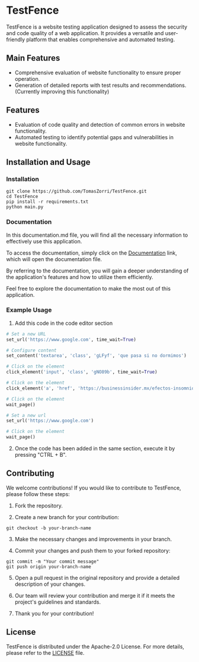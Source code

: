 # TestFence

TestFence is a website testing application designed to assess the security and code quality of a web application. It provides a versatile and user-friendly platform that enables comprehensive and automated testing.



## Main Features
* Comprehensive evaluation of website functionality to ensure proper operation.
* Generation of detailed reports with test results and recommendations. (Currently improving this functionality)


## Features
* Evaluation of code quality and detection of common errors in website functionality.
* Automated testing to identify potential gaps and vulnerabilities in website functionality.



## Installation and Usage

### Installation

```
git clone https://github.com/TomasZorri/TestFence.git
cd TestFence
pip install -r requirements.txt
python main.py
```


### Documentation

In this documentation.md file, you will find all the necessary information to effectively use this application.

To access the documentation, simply click on the [Documentation](Documentation.md) link, which will open the documentation file.

By referring to the documentation, you will gain a deeper understanding of the application's features and how to utilize them efficiently.

Feel free to explore the documentation to make the most out of this application.


### Example Usage
1. Add this code in the code editor section

```python
# Set a new URL
set_url('https://www.google.com', time_wait=True)

# Configure content
set_content('textarea', 'class', 'gLFyf', 'que pasa si no dormimos')

# Click on the element
click_element('input', 'class', 'gNO89b', time_wait=True)

# Click on the element
click_element('a', 'href', 'https://businessinsider.mx/efectos-insomnio-que-pasa-si-dejas-de-dormir/', tag_navigation=True)

# Click on the element
wait_page()

# Set a new url
set_url('https://www.google.com')

# Click on the element
wait_page()
```

2. Once the code has been added in the same section, execute it by pressing "CTRL + B".



## Contributing

We welcome contributions! If you would like to contribute to TestFence, please follow these steps:

1. Fork the repository.

2. Create a new branch for your contribution:

```
git checkout -b your-branch-name
```
3. Make the necessary changes and improvements in your branch.

4. Commit your changes and push them to your forked repository:

```
git commit -m "Your commit message"
git push origin your-branch-name
```
5. Open a pull request in the original repository and provide a detailed description of your changes.

6. Our team will review your contribution and merge it if it meets the project's guidelines and standards.

7. Thank you for your contribution!



## License

TestFence is distributed under the Apache-2.0 License. For more details, please refer to the [LICENSE](LICENSE) file.
